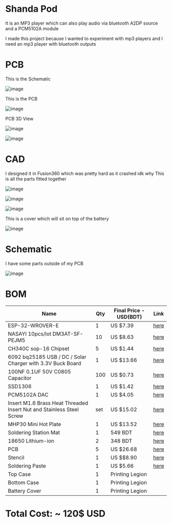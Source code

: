 # Shanda Pod

It is an MP3 player which can also play audio via bluetooth A2DP source and a PCM5102A module

I made this project because I wanted to experiment with mp3 players and I need an mp3 player with bluetooth outputs



# PCB

This is the Schematic

![image](https://github.com/user-attachments/assets/cf8cf1f3-c7ba-49cb-905d-fadb41d9e061)

This is the PCB

![image](https://github.com/user-attachments/assets/6d1f8f3b-7623-45f1-9f0d-37e547d24f50)

PCB 3D View

![image](https://github.com/user-attachments/assets/0cee2dc1-547c-40cf-bc6e-119007cd48e9)

![image](https://github.com/user-attachments/assets/67973c7a-71bb-4a7b-8afd-93fdf554f7eb)

# CAD

I designed it in Fusion360 which was pretty hard as it crashed idk why
This is all the parts fitted together

![image](https://github.com/user-attachments/assets/54d672a2-447d-456d-83e9-0dbab54f1c1c)

![image](https://github.com/user-attachments/assets/aadc1ebf-4b1a-40b2-a2d2-d49b0a1fa7a9)

![image](https://github.com/user-attachments/assets/4ba33e3b-781a-419d-9343-8330eccdd122)

This is a cover which will sit on top of the battery

![image](https://github.com/user-attachments/assets/d2665aa3-3a77-4949-9ecc-f9aa24d3bc90)


# Schematic

I have some parts outside of my PCB

![image](https://github.com/user-attachments/assets/d00d3899-5d28-4b81-9fc1-e293170bbf6d)

# BOM

| Name                                                                  | Qty | Final Price - USD(BDT) | Link                                                                                                                |
| --------------------------------------------------------------------- | --- | ----------------------- | ------------------------------------------------------------------------------------------------------------------- |
| ESP-32-WROVER-E                                                       | 1   | US $7.39                | [here](https://www.aliexpress.com/item/1005008347478258.html?spm=a2g0o.cart.0.0.35b638daQUHsS4&mp=1)                                                             |
| NASAYI 10pcs/lot DM3AT-SF-PEJM5                                       | 10  | US $8.63                | [here](https://www.aliexpress.com/item/1005009250329013.html?spm=a2g0o.cart.0.0.35b638daQUHsS4&mp=1&pdp_ext_f=%7B%22cart2PdpParams%22%3A%7B%22pdpBusinessMode%22%3A%22retail%22%7D%7D)                                  |
| CH340C sop-16 Chipset                                                 | 5   | US $1.44                | [here](https://www.aliexpress.com/item/1005004970840775.html?spm=a2g0o.cart.0.0.35b638daQUHsS4&mp=1)                                           |
| 6092 bq25185 USB / DC / Solar Charger with 3.3V Buck Board            | 1   | US $13.66               | [here](https://www.aliexpress.com/item/1005008651296534.html?spm=a2g0o.cart.0.0.35b638daQUHsS4&mp=1)                                                                |
| 100NF 0.1UF 50V C0805 Capacitor                                       | 100 | US $0.73                | [here](https://www.aliexpress.com/item/1115774532.html?spm=a2g0o.cart.0.0.35b638daQUHsS4&mp=1)                                                                                   |
|  SSD1306                                                              | 1   | US $1.42                | [here](https://www.aliexpress.com/item/1005003780343300.html?spm=a2g0o.cart.0.0.35b638daQUHsS4&mp=1)                                                                                   |
| PCM5102A DAC                                                          | 1   | US $4.05                | [here](https://www.aliexpress.com/item/1005006104368969.html?spm=a2g0o.cart.0.0.35b638daQUHsS4&mp=1)                                                                                   |
| Insert M1.6 Brass Heat Threaded Insert Nut and Stainless Steel Screw  |set  | US $15.02               | [here](https://www.aliexpress.com/item/1005004837433548.html?spm=a2g0o.cart.0.0.35b638daQUHsS4&mp=1)                                                                                   |
| MHP30 Mini Hot Plate                                                  | 1   | US $13.52               | [here](https://www.aliexpress.com/item/1005005887052045.html?spm=a2g0o.cart.0.0.72f938daHYVVmK&mp=1)          |
| Soldering Station Mat                                                 | 1   | 549 BDT                 | [here](https://www.daraz.com.bd/products/silicone-solder-mat-magnetic-heat-insulation-mobile-repairing-mat-with-tools-parts-organizer-electronics-repair-mat-for-soldering-iron-858a-878d-heat_gun-phone-and-computer-repair-repair-tools-mate-i191199032-s1162814870.html)                                                           |
| 18650 Lithium-ion                                                     | 2   | 348 BDT                 | [here](https://www.daraz.com.bd//products/i337388376-s1645620986.html?spm=a2o42.cart.0.0.5b8f282903B5mN&urlFlag=true&tradePath=%2CcartPriceDrop%2Ccart)                                           |
| PCB                                                                   | 5   | US $26.68               | [here](https://hc-cdn.hel1.your-objectstorage.com/s/v3/ba1be02d5d65575ba7409b266db8009ed1d59e8f_image.png)                                          |
| Stencil                                                               | 1   | US $$8.90               | [here](https://hc-cdn.hel1.your-objectstorage.com/s/v3/ba1be02d5d65575ba7409b266db8009ed1d59e8f_image.png)                                         |                                                                                 |
| Soldering Paste                                                       | 1   | US $5.66                | [here](https://www.aliexpress.com/item/1005006866665560.html?spm=a2g0o.productlist.main.1.6cdaixN5ixN5lS&algo_pvid=d2d48ad6-fe2d-4fcb-97f4-56ea489d9285&pdp_ext_f=%7B%22order%22%3A%223526%22%2C%22eval%22%3A%221%22%7D&utparam-url=scene%3Asearch%7Cquery_from%3A)                                         |        
| Top Case                                                              | 1   | Printing Legion         | 
| Bottom Case                                                           | 1   | Printing Legion         |
| Battery Cover                                                         | 1   | Printing Legion         |

# Total Cost: ~ 120$ USD

